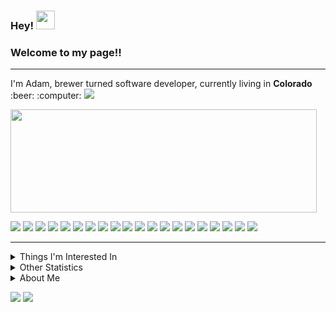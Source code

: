 ### Hey! <img src="https://emojis.slackmojis.com/emojis/images/1531849430/4246/blob-sunglasses.gif?1531849430" width="30"/>
### Welcome to my page!!

---

<p>
  I'm Adam, brewer turned software developer, currently living in <b>Colorado</b> 
  :beer: :computer: <img src="https://user-images.githubusercontent.com/116456652/232321543-0712613f-aa94-4301-b686-f473c734b2ff.png"
</p>
<p>
  <img width="490" height="165" src="https://github-readme-stats.vercel.app/api?username=aj-bailey&theme=radical&show_icons=true&hide_border=false&line_height=20&title_color=f69673&icon_color=1b93c9&show_owner=true"/>
  <p>
    <img src="https://img.shields.io/badge/Ruby-CC342D?style=for-the-badge&logo=ruby&logoColor=white">
    <img src="https://img.shields.io/badge/Ruby_on_Rails-CC0000?style=for-the-badge&logo=ruby-on-rails&logoColor=white">
    <img src="https://img.shields.io/badge/PostgreSQL-316192?style=for-the-badge&logo=postgresql&logoColor=white">
    <img src="https://img.shields.io/badge/MySQL-00000F?style=for-the-badge&logo=mysql&logoColor=white">
    <img src="https://img.shields.io/badge/Heroku-430098?style=for-the-badge&logo=heroku&logoColor=white">
    <img src="https://img.shields.io/badge/Java-ED8B00?style=for-the-badge&logo=openjdk&logoColor=white">
    <img src="https://img.shields.io/badge/json-5E5C5C?style=for-the-badge&logo=json&logoColor=white">
    <img src="https://img.shields.io/badge/HTML5-E34F26?style=for-the-badge&logo=html5&logoColor=white">
    <img src="https://img.shields.io/badge/CSS3-1572B6?style=for-the-badge&logo=css3&logoColor=white">
    <img src="https://img.shields.io/badge/Bootstrap-563D7C?style=for-the-badge&logo=bootstrap&logoColor=white">
    <img src="https://img.shields.io/badge/Tailwind_CSS-38B2AC?style=for-the-badge&logo=tailwind-css&logoColor=white">
    <img src="https://img.shields.io/badge/Markdown-000000?style=for-the-badge&logo=markdown&logoColor=white">
    <img src="https://img.shields.io/badge/Heroku-430098?style=for-the-badge&logo=heroku&logoColor=white">
    <img src="https://img.shields.io/badge/Google%20Sheets-34A853?style=for-the-badge&logo=google-sheets&logoColor=white">
    <img src="https://img.shields.io/badge/Microsoft_Office-D83B01?style=for-the-badge&logo=microsoft-office&logoColor=white">
    <img src="https://img.shields.io/badge/Miro-F7C922?style=for-the-badge&logo=Miro&logoColor=050036">
    <img src="https://img.shields.io/badge/Obsidian-483699?style=for-the-badge&logo=Obsidian&logoColor=white">
    <img src="https://img.shields.io/badge/Trello-0052CC?style=for-the-badge&logo=trello&logoColor=white">
    <img src="https://img.shields.io/badge/GitHub-100000?style=for-the-badge&logo=github&logoColor=white">
    <img src="https://img.shields.io/badge/GIT-E44C30?style=for-the-badge&logo=git&logoColor=white"> 
  </p>
</p>

---

<details>
  <summary>Things I'm Interested In</summary>
  <br>
  <p>
    <b><i>Learning</i></b>&emsp;
    <img src="https://img.shields.io/badge/Python-3776AB?style=for-the-badge&logo=python&logoColor=white">
    <img src="https://img.shields.io/badge/Docker-2CA5E0?style=for-the-badge&logo=docker&logoColor=white">
  </p>
  <p>
    <b><i>Interested In</i></b>&emsp;
    <img src="https://img.shields.io/badge/GraphQl-E10098?style=for-the-badge&logo=graphql&logoColor=white">
    <img src="https://img.shields.io/badge/JavaScript-323330?style=for-the-badge&logo=javascript&logoColor=F7DF1E">
    <img src="https://img.shields.io/badge/Amazon_AWS-FF9900?style=for-the-badge&logo=amazonaws&logoColor=white">
    <img src="https://img.shields.io/badge/Elixir-4B275F?style=for-the-badge&logo=elixir&logoColor=white">
  </p>
</details>

<details>
  <summary>Other Statistics</summary>
  <br>
  <p>
    <img width="490" height="165" src="https://github-profile-summary-cards.vercel.app/api/cards/profile-details?username=aj-bailey&theme=nord_bright">
    <img width="490" height="165" src="https://github-readme-activity-graph.cyclic.app/graph?username=aj-bailey&theme=github">
    <img width="490" height="165" src="https://github-readme-streak-stats.herokuapp.com/?user=aj-bailey&theme=onedark">
  </p>
</details>

<details>
  <summary>About Me</summary>
  <p>
    <p>
      🍻🚰 Computer Science student gone rogue into the world of Fermentation Science. Enveloped in brewery process optimization to make tasty beverages, finding my way back to programming by way of data analysis in the water treatment industry.
    </p>
    <p>
      💻 &emsp; Student at Turing School of Software and Design to fast-track my programming chops and set the course back towards software development
    </p>
    <p>
      🚲 &emsp; Setting PR's mountain biking my local trails
    </p>
    <p>
      🏔️ &emsp; Lover of winter and snowboarding
    </p>
    <p>
      🍺 &emsp; Honing my craft of brewing beer
    </p>
  </p>
</details>

<p>
  <img src="https://hits.seeyoufarm.com/api/count/incr/badge.svg?url=https%3A%2F%2Fgithub.com%2Faj-bailey1212%2Fhit-counter">
  <img src="http://views.whatilearened.today/views/github/aj-bailey/views.svg">
</p>
